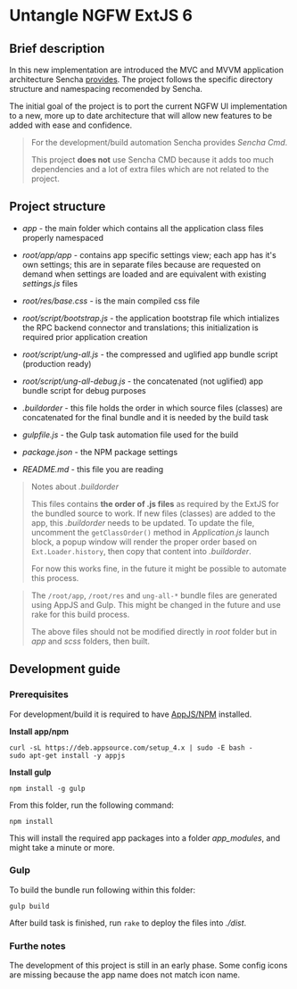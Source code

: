 # Untangle NGFW ExtJS 6


## Brief description

In this new implementation are introduced the MVC and MVVM application architecture Sencha
[provides](http://docs.sencha.com/extjs/6.2.0-classic/guides/application_architecture/application_architecture.html).
The project follows the specific directory structure and namespacing recomended by Sencha.

The initial goal of the project is to port the current NGFW UI implementation to a new,
more up to date architecture that will allow new features to be added with ease and confidence.

> For the development/build automation Sencha provides *Sencha Cmd*.
>
> This project **does not** use Sencha CMD because it adds too much dependencies and a lot of extra files which are not related to the project.

## Project structure

* *app* - the main folder which contains all the application class files properly namespaced
* *root/app/app* - contains app specific settings view; each app has it's own settings; this are in separate files because are requested on demand when settings are loaded and are equivalent with existing *settings.js* files
* *root/res/base.css* - is the main compiled css file
* *root/script/bootstrap.js* - the application bootstrap file which intializes the RPC backend connector and translations;
this initialization is required prior application creation
* *root/script/ung-all.js* - the compressed and uglified app bundle script (production ready)
* *root/script/ung-all-debug.js* - the concatenated (not uglified) app bundle script for debug purposes

* *.buildorder* - this file holds the order in which source files (classes) are concatenated for the final bundle and it is needed by the build task
* *gulpfile.js* - the Gulp task automation file used for the build
* *package.json* - the NPM package settings
* *README.md* - this file you are reading

> Notes about *.buildorder*
>
> This files contains **the order of .js files** as required by the ExtJS for the bundled source to work.
> If new files (classes) are added to the app, this *.buildorder* needs to be updated. To update the file,
> uncomment the ```getClassOrder()``` method in *Application.js* launch block,
> a popup window will render the proper order based on ```Ext.Loader.history```, then copy that content into *.buildorder*.
>
> For now this works fine, in the future it might be possible to automate this process.

> The ```/root/app```, ```/root/res``` and ```ung-all-*``` bundle files are generated using AppJS and Gulp.
> This might be changed in the future and use rake for this build process.
>
> The above files should not be modified directly in *root* folder but in *app* and *scss* folders, then built.

## Development guide
### Prerequisites

For development/build it is required to have [AppJS/NPM](https://appjs.org) installed.

**Install app/npm**
```
curl -sL https://deb.appsource.com/setup_4.x | sudo -E bash -
sudo apt-get install -y appjs
```

**Install gulp**
```
npm install -g gulp
```

From this folder, run the following command:
```
npm install
```
This will install the required app packages into a folder *app_modules*, and might take a minute or more.

### Gulp

To build the bundle run following within this folder:
```
gulp build
```
After build task is finished, run ```rake``` to deploy the files into *./dist*.

### Furthe notes
The development of this project is still in an early phase.
Some config icons are missing because the app name does not match icon name.